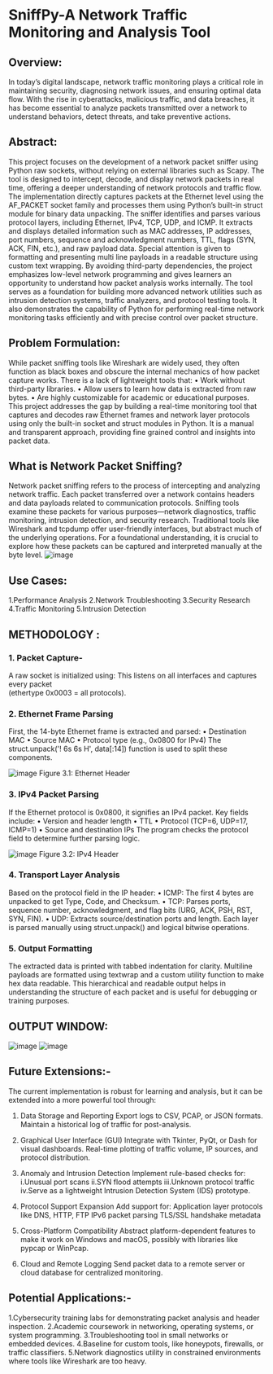 # SniffPy-A Network Traffic Monitoring and Analysis Tool  

## Overview:
In today’s digital landscape, network traffic monitoring plays a critical role in 
maintaining security, diagnosing network issues, and ensuring optimal data flow. With 
the rise in cyberattacks, malicious traffic, and data breaches, it has become essential to 
analyze packets transmitted over a network to understand behaviors, detect threats, and 
take preventive actions. 

## Abstract:
This project focuses on the development of a network packet sniffer using Python raw 
sockets, without relying on external libraries such as Scapy. The tool is designed to intercept, 
decode, and display network packets in real time, offering a deeper understanding of network 
protocols and traffic flow. The implementation directly captures packets at the Ethernet level 
using the AF_PACKET socket family and processes them using Python’s built-in struct 
module for binary data unpacking. 
The sniffer identifies and parses various protocol layers, including Ethernet, IPv4, TCP, 
UDP, and ICMP. It extracts and displays detailed information such as MAC addresses, IP 
addresses, port numbers, sequence and acknowledgment numbers, TTL, flags (SYN, ACK, 
FIN, etc.), and raw payload data. Special attention is given to formatting and presenting multi
line payloads in a readable structure using custom text wrapping. 
By avoiding third-party dependencies, the project emphasizes low-level network 
programming and gives learners an opportunity to understand how packet analysis works 
internally. The tool serves as a foundation for building more advanced network utilities such 
as intrusion detection systems, traffic analyzers, and protocol testing tools. It also 
demonstrates the capability of Python for performing real-time network monitoring tasks 
efficiently and with precise control over packet structure.

## Problem Formulation:
While packet sniffing tools like Wireshark are widely used, they often function as black 
boxes and obscure the internal mechanics of how packet capture works. There is a lack 
of lightweight tools that: 
• Work without third-party libraries. 
• Allow users to learn how data is extracted from raw bytes. 
• Are highly customizable for academic or educational purposes. 
This project addresses the gap by building a real-time monitoring tool that captures and 
decodes raw Ethernet frames and network layer protocols using only the built-in socket 
and struct modules in Python. It is a manual and transparent approach, providing fine
grained control and insights into packet data. 

 ## What is Network Packet Sniffing?
Network packet sniffing refers to the process of intercepting and analyzing network 
traffic. Each packet transferred over a network contains headers and data payloads 
related to communication protocols. Sniffing tools examine these packets for various 
purposes—network diagnostics, traffic monitoring, intrusion detection, and security 
research. 
Traditional tools like Wireshark and tcpdump offer user-friendly interfaces, but abstract 
much of the underlying operations. For a foundational understanding, it is crucial to 
explore how these packets can be captured and interpreted manually at the byte level.
![image](https://github.com/user-attachments/assets/ba229e1c-06ba-4a01-b7d1-e2a6cdd152d2)

## Use Cases:
1.Performance Analysis
2.Network Troubleshooting
3.Security Research
4.Traffic Monitoring
5.Intrusion Detection

## METHODOLOGY :
### 1. Packet Capture- 
A raw socket is initialized using: 
This listens on all interfaces and captures every packet  
(ethertype 0x0003 = all protocols).

### 2. Ethernet Frame Parsing 
First, the 14-byte Ethernet frame is extracted and parsed: 
• Destination MAC 
• Source MAC 
• Protocol type (e.g., 0x0800 for IPv4) 
The struct.unpack('! 6s 6s H', data[:14]) function is used to 
split these components.

![image](https://github.com/user-attachments/assets/960ab7eb-b1d8-45e9-83ec-13952f9573c8)
Figure 3.1: Ethernet Header 

### 3. IPv4 Packet Parsing 
If the Ethernet protocol is 0x0800, it signifies an IPv4 packet. Key fields include: 
• Version and header length 
• TTL 
• Protocol (TCP=6, UDP=17, ICMP=1) 
• Source and destination IPs 
The program checks the protocol field to determine further parsing logic.

![image](https://github.com/user-attachments/assets/7244834d-18d0-4048-9bfe-e9b998434e8f) 
Figure 3.2: IPv4 Header 

### 4. Transport Layer Analysis 
Based on the protocol field in the IP header: 
• ICMP: The first 4 bytes are unpacked to get Type, Code, and Checksum. 
• TCP: Parses ports, sequence number, acknowledgment, and flag bits (URG, 
ACK, PSH, RST, SYN, FIN). 
• UDP: Extracts source/destination ports and length. 
Each layer is parsed manually using struct.unpack() and logical bitwise operations. 
 
### 5. Output Formatting 
The extracted data is printed with tabbed indentation for clarity. Multiline payloads are 
formatted using textwrap and a custom utility function to make hex data readable. 
This hierarchical and readable output helps in understanding the structure of each 
packet and is useful for debugging or training purposes.

## OUTPUT WINDOW:
![image](https://github.com/user-attachments/assets/ae14022a-fed5-4e5f-95ab-caf8b7e42624)
![image](https://github.com/user-attachments/assets/98ec2111-dcf7-488f-891e-dde098703817)

## Future Extensions:-
The current implementation is robust for learning and analysis, but it can be extended into a more powerful tool through:
1. Data Storage and Reporting
Export logs to CSV, PCAP, or JSON formats.
Maintain a historical log of traffic for post-analysis.

2. Graphical User Interface (GUI)
Integrate with Tkinter, PyQt, or Dash for visual dashboards.
Real-time plotting of traffic volume, IP sources, and protocol distribution.

3. Anomaly and Intrusion Detection
Implement rule-based checks for:
i.Unusual port scans
ii.SYN flood attempts
iii.Unknown protocol traffic
iv.Serve as a lightweight Intrusion Detection System (IDS) prototype.

4. Protocol Support Expansion
Add support for:
Application layer protocols like DNS, HTTP, FTP
IPv6 packet parsing
TLS/SSL handshake metadata

5. Cross-Platform Compatibility
Abstract platform-dependent features to make it work on Windows and macOS, possibly with libraries like pypcap or WinPcap.

7. Cloud and Remote Logging
Send packet data to a remote server or cloud database for centralized monitoring.

## Potential Applications:-
1.Cybersecurity training labs for demonstrating packet analysis and header inspection.
2.Academic coursework in networking, operating systems, or system programming.
3.Troubleshooting tool in small networks or embedded devices.
4.Baseline for custom tools, like honeypots, firewalls, or traffic classifiers.
5.Network diagnostics utility in constrained environments where tools like Wireshark are too heavy.
